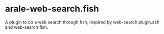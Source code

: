 # arale-web-search.fish
A plugin to do a web search through fish, inspired by web-search.plugin.zsh and web-search.fish.
